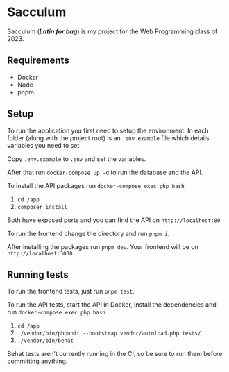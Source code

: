 # Sacculum
Sacculum (***Latin for bag***) is my project for the Web Programming class of 2023.

## Requirements
- Docker
- Node
- pnpm

## Setup
To run the application you first need to setup the environment. In each folder (along with the project root) is an `.env.example` file which details variables you need to set.

Copy `.env.example` to `.env` and set the variables.

After that run `docker-compose up -d` to run the database and the API.

To install the API packages run `docker-compose exec php bash`
1. `cd /app`
2. `composer install`

Both have exposed ports and you can find the API on `http://localhost:80`

To run the frontend change the directory and run `pnpm i`.

After installing the packages run `pnpm dev`. Your frontend will be on `http://localhost:3000`

## Running tests
To run the frontend tests, just run `pnpm test`.

To run the API tests, start the API in Docker, install the dependencies and run `docker-compose exec php bash`
1. `cd /app`
2. `./vendor/bin/phpunit --bootstrap vendor/autoload.php tests/`
3. `./vendor/bin/behat`

Behat tests aren't currently running in the CI, so be sure to run them before committing anything.
